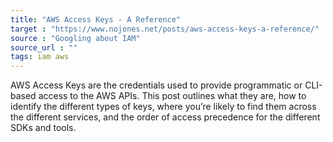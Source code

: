 ```yaml
---
title: "AWS Access Keys - A Reference"
target : "https://www.nojones.net/posts/aws-access-keys-a-reference/"
source : "Googling about IAM"
source_url : ""
tags: iam aws
---
```


AWS Access Keys are the credentials used to provide programmatic or CLI-based access to the AWS APIs. This post outlines what they are, how to identify the different types of keys, where you’re likely to find them across the different services, and the order of access precedence for the different SDKs and tools.